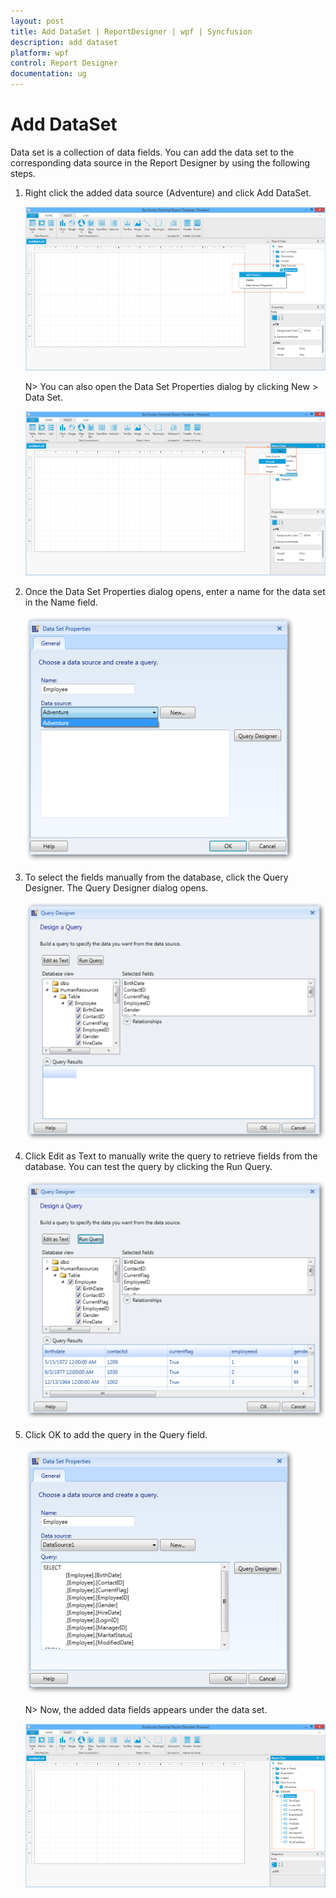 ```yaml
---
layout: post
title: Add DataSet | ReportDesigner | wpf | Syncfusion
description: add dataset
platform: wpf
control: Report Designer
documentation: ug
---
```


# Add DataSet

Data set is a collection of data fields. You can add the data set to the corresponding data source in the Report Designer by using the following steps. 

1. Right click the added data source (Adventure) and click Add DataSet.

   ![](Add-DataSet_images/Add-DataSet_img1.png)

   N> You can also open the Data Set Properties dialog by clicking New > Data Set.

   ![](Add-DataSet_images/Add-DataSet_img2.png)

2. Once the Data Set Properties dialog opens, enter a name for the data set in the Name field.

   ![](Add-DataSet_images/Add-DataSet_img3.png)

3. To select the fields manually from the database, click the Query Designer. The Query Designer dialog opens.

   ![](Add-DataSet_images/Add-DataSet_img4.png)

4. Click Edit as Text to manually write the query to retrieve fields from the database. You can test the query by clicking the Run Query.

   ![](Add-DataSet_images/Add-DataSet_img5.png)

5. Click OK to add the query in the Query field.

   ![](Add-DataSet_images/Add-DataSet_img6.png)

   N> Now, the added data fields appears under the data set.

   ![](Add-DataSet_images/Add-DataSet_img7.png)



